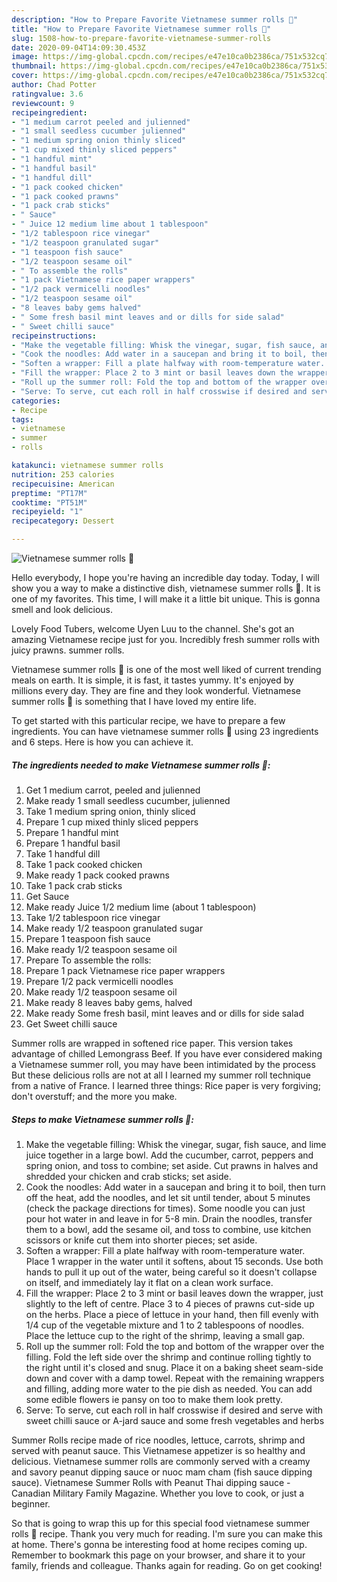 ```yaml
---
description: "How to Prepare Favorite Vietnamese summer rolls 🌈"
title: "How to Prepare Favorite Vietnamese summer rolls 🌈"
slug: 1508-how-to-prepare-favorite-vietnamese-summer-rolls
date: 2020-09-04T14:09:30.453Z
image: https://img-global.cpcdn.com/recipes/e47e10ca0b2386ca/751x532cq70/vietnamese-summer-rolls-🌈-recipe-main-photo.jpg
thumbnail: https://img-global.cpcdn.com/recipes/e47e10ca0b2386ca/751x532cq70/vietnamese-summer-rolls-🌈-recipe-main-photo.jpg
cover: https://img-global.cpcdn.com/recipes/e47e10ca0b2386ca/751x532cq70/vietnamese-summer-rolls-🌈-recipe-main-photo.jpg
author: Chad Potter
ratingvalue: 3.6
reviewcount: 9
recipeingredient:
- "1 medium carrot peeled and julienned"
- "1 small seedless cucumber julienned"
- "1 medium spring onion thinly sliced"
- "1 cup mixed thinly sliced peppers"
- "1 handful mint"
- "1 handful basil"
- "1 handful dill"
- "1 pack cooked chicken"
- "1 pack cooked prawns"
- "1 pack crab sticks"
- " Sauce"
- " Juice 12 medium lime about 1 tablespoon"
- "1/2 tablespoon rice vinegar"
- "1/2 teaspoon granulated sugar"
- "1 teaspoon fish sauce"
- "1/2 teaspoon sesame oil"
- " To assemble the rolls"
- "1 pack Vietnamese rice paper wrappers"
- "1/2 pack vermicelli noodles"
- "1/2 teaspoon sesame oil"
- "8 leaves baby gems halved"
- " Some fresh basil mint leaves and or dills for side salad"
- " Sweet chilli sauce"
recipeinstructions:
- "Make the vegetable filling: Whisk the vinegar, sugar, fish sauce, and lime juice together in a large bowl. Add the cucumber, carrot, peppers and spring onion, and toss to combine; set aside. Cut prawns in halves and shredded your chicken and crab sticks; set aside."
- "Cook the noodles: Add water in a saucepan and bring it to boil, then turn off the heat, add the noodles, and let sit until tender, about 5 minutes (check the package directions for times). Some noodle you can just pour hot water in and leave in for 5-8 min. Drain the noodles, transfer them to a bowl, add the sesame oil, and toss to combine, use kitchen scissors or knife cut them into shorter pieces; set aside."
- "Soften a wrapper: Fill a plate halfway with room-temperature water. Place 1 wrapper in the water until it softens, about 15 seconds. Use both hands to pull it up out of the water, being careful so it doesn&#39;t collapse on itself, and immediately lay it flat on a clean work surface."
- "Fill the wrapper: Place 2 to 3 mint or basil leaves down the wrapper, just slightly to the left of centre. Place 3 to 4 pieces of prawns cut-side up on the herbs. Place a piece of lettuce in your hand, then fill evenly with 1/4 cup of the vegetable mixture and 1 to 2 tablespoons of noodles. Place the lettuce cup to the right of the shrimp, leaving a small gap."
- "Roll up the summer roll: Fold the top and bottom of the wrapper over the filling. Fold the left side over the shrimp and continue rolling tightly to the right until it&#39;s closed and snug. Place it on a baking sheet seam-side down and cover with a damp towel. Repeat with the remaining wrappers and filling, adding more water to the pie dish as needed. You can add some edible flowers ie pansy on too to make them look pretty."
- "Serve: To serve, cut each roll in half crosswise if desired and serve with sweet chilli sauce or A-jard sauce and some fresh vegetables and herbs"
categories:
- Recipe
tags:
- vietnamese
- summer
- rolls

katakunci: vietnamese summer rolls 
nutrition: 253 calories
recipecuisine: American
preptime: "PT17M"
cooktime: "PT51M"
recipeyield: "1"
recipecategory: Dessert

---
```



![Vietnamese summer rolls 🌈](https://img-global.cpcdn.com/recipes/e47e10ca0b2386ca/751x532cq70/vietnamese-summer-rolls-🌈-recipe-main-photo.jpg)

Hello everybody, I hope you're having an incredible day today. Today, I will show you a way to make a distinctive dish, vietnamese summer rolls 🌈. It is one of my favorites. This time, I will make it a little bit unique. This is gonna smell and look delicious.

Lovely Food Tubers, welcome Uyen Luu to the channel. She&#39;s got an amazing Vietnamese recipe just for you. Incredibly fresh summer rolls with juicy prawns. summer rolls.

Vietnamese summer rolls 🌈 is one of the most well liked of current trending meals on earth. It is simple, it is fast, it tastes yummy. It's enjoyed by millions every day. They are fine and they look wonderful. Vietnamese summer rolls 🌈 is something that I have loved my entire life.


To get started with this particular recipe, we have to prepare a few ingredients. You can have vietnamese summer rolls 🌈 using 23 ingredients and 6 steps. Here is how you can achieve it.

<!--inarticleads1-->

##### The ingredients needed to make Vietnamese summer rolls 🌈:

1. Get 1 medium carrot, peeled and julienned
1. Make ready 1 small seedless cucumber, julienned
1. Take 1 medium spring onion, thinly sliced
1. Prepare 1 cup mixed thinly sliced peppers
1. Prepare 1 handful mint
1. Prepare 1 handful basil
1. Take 1 handful dill
1. Take 1 pack cooked chicken
1. Make ready 1 pack cooked prawns
1. Take 1 pack crab sticks
1. Get  Sauce
1. Make ready  Juice 1/2 medium lime (about 1 tablespoon)
1. Take 1/2 tablespoon rice vinegar
1. Make ready 1/2 teaspoon granulated sugar
1. Prepare 1 teaspoon fish sauce
1. Make ready 1/2 teaspoon sesame oil
1. Prepare  To assemble the rolls:
1. Prepare 1 pack Vietnamese rice paper wrappers
1. Prepare 1/2 pack vermicelli noodles
1. Make ready 1/2 teaspoon sesame oil
1. Make ready 8 leaves baby gems, halved
1. Make ready  Some fresh basil, mint leaves and or dills for side salad
1. Get  Sweet chilli sauce


Summer rolls are wrapped in softened rice paper. This version takes advantage of chilled Lemongrass Beef. If you have ever considered making a Vietnamese summer roll, you may have been intimidated by the process But these delicious rolls are not at all I learned my summer roll technique from a native of France. I learned three things: Rice paper is very forgiving; don&#39;t overstuff; and the more you make. 

<!--inarticleads2-->

##### Steps to make Vietnamese summer rolls 🌈:

1. Make the vegetable filling: Whisk the vinegar, sugar, fish sauce, and lime juice together in a large bowl. Add the cucumber, carrot, peppers and spring onion, and toss to combine; set aside. Cut prawns in halves and shredded your chicken and crab sticks; set aside.
1. Cook the noodles: Add water in a saucepan and bring it to boil, then turn off the heat, add the noodles, and let sit until tender, about 5 minutes (check the package directions for times). Some noodle you can just pour hot water in and leave in for 5-8 min. Drain the noodles, transfer them to a bowl, add the sesame oil, and toss to combine, use kitchen scissors or knife cut them into shorter pieces; set aside.
1. Soften a wrapper: Fill a plate halfway with room-temperature water. Place 1 wrapper in the water until it softens, about 15 seconds. Use both hands to pull it up out of the water, being careful so it doesn&#39;t collapse on itself, and immediately lay it flat on a clean work surface.
1. Fill the wrapper: Place 2 to 3 mint or basil leaves down the wrapper, just slightly to the left of centre. Place 3 to 4 pieces of prawns cut-side up on the herbs. Place a piece of lettuce in your hand, then fill evenly with 1/4 cup of the vegetable mixture and 1 to 2 tablespoons of noodles. Place the lettuce cup to the right of the shrimp, leaving a small gap.
1. Roll up the summer roll: Fold the top and bottom of the wrapper over the filling. Fold the left side over the shrimp and continue rolling tightly to the right until it&#39;s closed and snug. Place it on a baking sheet seam-side down and cover with a damp towel. Repeat with the remaining wrappers and filling, adding more water to the pie dish as needed. You can add some edible flowers ie pansy on too to make them look pretty.
1. Serve: To serve, cut each roll in half crosswise if desired and serve with sweet chilli sauce or A-jard sauce and some fresh vegetables and herbs


Summer Rolls recipe made of rice noodles, lettuce, carrots, shrimp and served with peanut sauce. This Vietnamese appetizer is so healthy and delicious. Vietnamese summer rolls are commonly served with a creamy and savory peanut dipping sauce or nuoc mam cham (fish sauce dipping sauce). Vietnamese Summer Rolls with Peanut Thai dipping sauce - Canadian Military Family Magazine. Whether you love to cook, or just a beginner. 

So that is going to wrap this up for this special food vietnamese summer rolls 🌈 recipe. Thank you very much for reading. I'm sure you can make this at home. There's gonna be interesting food at home recipes coming up. Remember to bookmark this page on your browser, and share it to your family, friends and colleague. Thanks again for reading. Go on get cooking!
